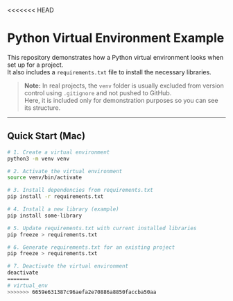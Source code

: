 <<<<<<< HEAD
# Python Virtual Environment Example

This repository demonstrates how a Python virtual environment looks when set up for a project.  
It also includes a `requirements.txt` file to install the necessary libraries.

> **Note:** In real projects, the `venv` folder is usually excluded from version control using `.gitignore` and not pushed to GitHub.  
> Here, it is included only for demonstration purposes so you can see its structure.

---

## Quick Start (Mac)

```bash
# 1. Create a virtual environment
python3 -m venv venv

# 2. Activate the virtual environment
source venv/bin/activate

# 3. Install dependencies from requirements.txt
pip install -r requirements.txt

# 4. Install a new library (example)
pip install some-library

# 5. Update requirements.txt with current installed libraries
pip freeze > requirements.txt

# 6. Generate requirements.txt for an existing project
pip freeze > requirements.txt

# 7. Deactivate the virtual environment
deactivate
=======
# virtual_env
>>>>>>> 6659e631387c96aefa2e70886a8850faccba50aa
